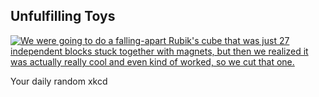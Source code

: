 ## Unfulfilling Toys
[![We were going to do a falling-apart Rubik's cube that was just 27 independent blocks stuck together with magnets, but then we realized it was actually really cool and even kind of worked, so we cut that one.](https://imgs.xkcd.com/comics/unfulfilling_toys.png)](https://xkcd.com/2049/ "We were going to do a falling-apart Rubik's cube that was just 27 independent blocks stuck together with magnets, but then we realized it was actually really cool and even kind of worked, so we cut that one.")

Your daily random xkcd
